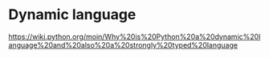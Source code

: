 # Dynamic language

https://wiki.python.org/moin/Why%20is%20Python%20a%20dynamic%20language%20and%20also%20a%20strongly%20typed%20language
